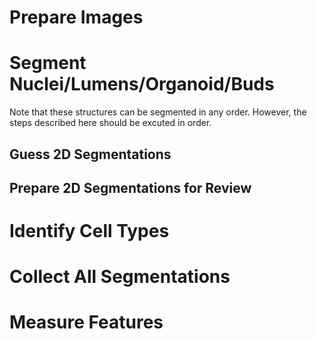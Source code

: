 # Prepare Images

# Segment Nuclei/Lumens/Organoid/Buds

Note that these structures can be segmented in any order. However, the steps described here should be excuted in order. 

## Guess 2D Segmentations
## Prepare 2D Segmentations for Review

# Identify Cell Types

# Collect All Segmentations

# Measure Features

